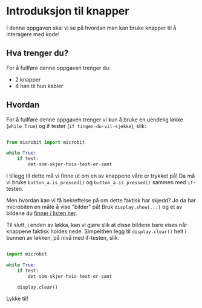 # Introduksjon til knapper

I denne oppgaven skal vi se på hvordan man kan bruke knapper til å interagere med kode!

## Hva trenger du?

For å fullføre denne oppgaven trenger du:

* 2 knapper
* 4 han til hun kabler

## Hvordan

For å fullføre denne oppgaven trenger vi kun å bruke en uendelig løkke (`while True`) og if tester (`if tingen-du-vil-sjekke`), slik: 


``` python

from microbit import microbit 

while True:
	if test:
		det-som-skjer-hvis-test-er-sant

```

I tillegg til dette må vi finne ut om en av knappene våre er trykket på!
Da må vi bruke `button_a.is_pressed()` og `button_a.is_pressed()` sammen med `if`-testen.

Men hvordan kan vi få bekreftelse på om dette faktisk har skjedd?
Jo da har microbiten en måte å vise "bilder" på! Bruk `display.show(...)` og et av bildene du [finner i listen her](http://microbit-micropython.readthedocs.io/en/latest/tutorials/images.html).

Til slutt, i enden av løkka, kan vi gjøre slik at disse bildene bare vises når knappene faktisk holdes nede.
Simpelthen legg til `display.clear()` helt i bunnen av løkken, på nivå med if-testen, slik:

``` python

import microbit

while True:
	if test:
		det-som-skjer-hvis-test-er-sant

	display.clear()

```

Lykke til!
